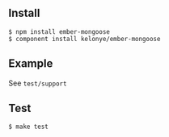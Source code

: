 Install
---

    $ npm install ember-mongoose
    $ component install kelonye/ember-mongoose

Example
---

See `test/support`

Test
---

    $ make test
